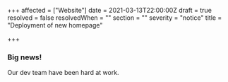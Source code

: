 +++
affected = ["Website"]
date = 2021-03-13T22:00:00Z
draft = true
resolved = false
resolvedWhen = ""
section = ""
severity = "notice"
title = "Deployment of new homepage"

+++
### Big news!

Our dev team have been hard at work.
